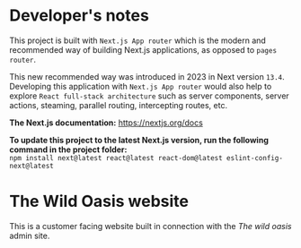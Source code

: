 # Developer's notes

This project is built with ``Next.js App router`` which is the modern and recommended way of building Next.js applications, as opposed to ``pages router``. <br />

This new recommended way was introduced in 2023 in Next version ``13.4``. 
Developing this application with ``Next.js App router`` would also help to explore ``React full-stack architecture`` such as server components, server actions, steaming, parallel routing, intercepting routes, etc. 

<b>The Next.js documentation:</b>
<a>https://nextjs.org/docs</a>

<b>To update this project to the latest Next.js version, run the following command in the project folder:</b><br />
``npm install next@latest react@latest react-dom@latest eslint-config-next@latest``


# The Wild Oasis website

This is a customer facing website built in connection with the <i>The wild oasis</i> admin site.
